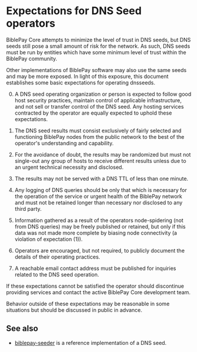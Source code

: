Expectations for DNS Seed operators
====================================

BiblePay Core attempts to minimize the level of trust in DNS seeds,
but DNS seeds still pose a small amount of risk for the network.
As such, DNS seeds must be run by entities which have some minimum
level of trust within the BiblePay community.

Other implementations of BiblePay software may also use the same
seeds and may be more exposed. In light of this exposure, this
document establishes some basic expectations for operating dnsseeds.

0. A DNS seed operating organization or person is expected to follow good
host security practices, maintain control of applicable infrastructure,
and not sell or transfer control of the DNS seed. Any hosting services
contracted by the operator are equally expected to uphold these expectations.

1. The DNS seed results must consist exclusively of fairly selected and
functioning BiblePay nodes from the public network to the best of the
operator's understanding and capability.

2. For the avoidance of doubt, the results may be randomized but must not
single-out any group of hosts to receive different results unless due to an
urgent technical necessity and disclosed.

3. The results may not be served with a DNS TTL of less than one minute.

4. Any logging of DNS queries should be only that which is necessary
for the operation of the service or urgent health of the BiblePay
network and must not be retained longer than necessary nor disclosed
to any third party.

5. Information gathered as a result of the operators node-spidering
(not from DNS queries) may be freely published or retained, but only
if this data was not made more complete by biasing node connectivity
(a violation of expectation (1)).

6. Operators are encouraged, but not required, to publicly document the
details of their operating practices.

7. A reachable email contact address must be published for inquiries
related to the DNS seed operation.

If these expectations cannot be satisfied the operator should
discontinue providing services and contact the active BiblePay
Core development team.

Behavior outside of these expectations may be reasonable in some
situations but should be discussed in public in advance.

See also
----------
- [biblepay-seeder](https://github.com/nightlybiblepay/biblepay-seeder) is a reference implementation of a DNS seed.
